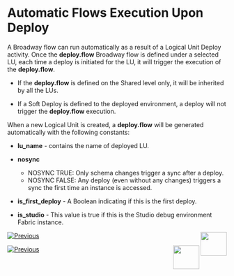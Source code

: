 # Automatic Flows Execution Upon Deploy

A Broadway flow can run automatically as a result of a Logical Unit Deploy activity. Once the **deploy.flow** Broadway flow is defined under a selected LU, each time a deploy is initiated for the LU, it will trigger the execution of the **deploy.flow**.

* If the **deploy.flow** is defined on the Shared level only, it will be inherited by all the LUs.

* If a Soft Deploy is defined to the deployed environment, a deploy will not trigger the **deploy.flow** execution.

When a new Logical Unit is created, a **deploy.flow** will be generated automatically with the following constants:

* **lu_name** - contains the name of deployed LU.

* **nosync**

  * NOSYNC TRUE: Only schema changes trigger a sync after a deploy.
  * NOSYNC FALSE: Any deploy (even without any changes) triggers a sync the first time an instance is accessed.

* **is_first_deploy** - A Boolean indicating if this is the first deploy.

* **is_studio** - This value is true if this is the Studio debug environment Fabric instance.

<studio>

[![Previous](/articles/images/Previous.png)](09_broadway_integration_with_Fabric.md)[<img align="right" width="60" height="54" src="/articles/images/Next.png">](17_tutorial_and_flow_examples.md)

</studio>

<web>

[![Previous](/articles/images/Previous.png)](08_show_only_connected_actors.md)[<img align="right" width="60" height="54" src="/articles/images/Next.png">](17_tutorial_and_flow_examples.md)

</web>